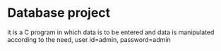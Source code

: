 # Database project
it is a C program in which data is to be entered and data is manipulated according to the need, user id=admin, password=admin
